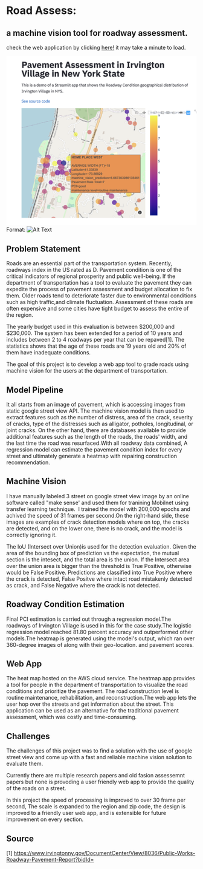 # Road Assess:
## a machine vision tool for roadway assessment.
check the web application by clicking [here!](http://sohiai.com:8501/) it may take a minute to load.

![Web App](/images/webapp.png)
Format: ![Alt Text](url)


## Problem Statement
Roads are an essential part of the transportation system. 
Recently, roadways index in the US rated as D. Pavement condition is one of the critical indicators of regional prosperity and public well-being. If the department of transportation has a tool to evaluate the pavement they can expedite the process of pavement assessment and budget allocation to fix them.
Older roads tend to deteriorate faster due to environmental conditions such as high traffic,and climate fluctuation.
Assessment of these roads are often expensive and some cities have tight budget to assess the entire of the region.

The yearly budget used in this evaluation is between $200,000 and $230,000. The system has been extended for a period of 10 years and includes between 2 to 4 roadways per year that can be repaved[1]. The statistics shows that the age of these roads are 19 years old and 20% of them have inadequate conditions.

The goal of this project is to develop a web app tool to grade roads using machine vision for the users at the department of transportation.


## Model Pipeline
It all starts from an image of pavement, which is accessing images from static google street view API. The machine vision model is then used to extract features such as the number of distress, area of the crack, severity of cracks, type of the distresses such as alligator, potholes, longitudinal, or joint cracks. On the other hand, there are databases available to provide additional features such as the length of the roads, the roads' width, and the last time the road was resurfaced.With all roadway data combined, A regression model can estimate the pavement condition index for every street and ultimately generate a heatmap with repairing construction recommendation. 


## Machine Vision
I have manually labeled 3 street on google street view image by an online software called "make sense' and used them for tranining Mobilnet using transfer learning technique.  I trained the model with 200,000 epochs and achived the speed of 31 frames per second.On the right-hand side, these images are examples of crack detection models where on top, the cracks are detected, and on the lower one, there is no crack, and the model is correctly ignoring it.


The IoU (Intersect over Union)is used for the detection evaluation. Given the area of the bounding box of prediction vs the expectation, the mutual section is the intesect, and the total area is the union. If the Intersect area over the union area is bigger than the threshold is True Positive, otherwise would be False Positive. Predictions are classified into True Positive where the crack is detected, False Positve where intact road mistakenly detected as crack, and False Negative where the crack is not detected.

## Roadway Condition Estimation
Final PCI estimation is carried out through a regression model.The roadways of Irvington Village is used in this for the case study.The logistic regression model reached 81.80 percent accuracy and outperformed other models.The heatmap is generated using the model's output, which ran over 360-degree images of along with their geo-location. and pavement scores.

## Web App
The heat map hosted on the AWS cloud service. The heatmap app provides a tool for people in the department of transportation to visualize the road conditions and prioritize the pavement. The road construction level is routine maintenance, rehabilitation, and reconstruction.The web app lets the user hop over the streets and get information about the street. This application can be used as an alternative for the traditional pavement assessment, which was costly and time-consuming.

## Challenges
The challenges of this project was to find a solution with the use of google street view and come up with a fast and reliable machine vision solution to evaluate them.

Currently there are multiple research papers and old fasion assessemnt papers but none is provoding a user friendly web app to provide the quality of the roads on a street.

In this project the speed of processing is improved to over 30 frame per second, The scale is expanded to the region and zip code, the design is improved to a friendly user web app, and is extensible for future improvement on every section.

## Source
[1] https://www.irvingtonny.gov/DocumentCenter/View/8036/Public-Works-Roadway-Pavement-Report?bidId=

